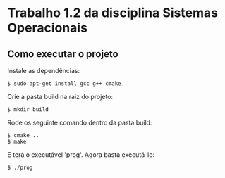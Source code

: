 # Trabalho 1.2 da disciplina Sistemas Operacionais

## Como executar o projeto

Instale as dependências:

```
$ sudo apt-get install gcc g++ cmake
```

Crie a pasta build na raiz do projeto:

```
$ mkdir build
```

Rode os seguinte comando dentro da pasta build:

```
$ cmake ..
$ make
```

E terá o executável 'prog'. Agora basta executá-lo:

```
$ ./prog
```
